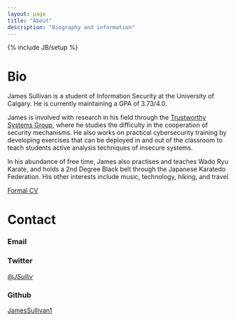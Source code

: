 ```yaml
---
layout: page
title: "About"
description: "Biography and information"
---
```

{% include JB/setup %}

Bio
====

James Sullivan is a student of Information Security at the University of 
Calgary. He is currently maintaining a GPA of 3.73/4.0. 

James is involved with research in his field through the 
[Trustworthy Systems Group](http://tsg.cpsc.ucalgary.ca/), where he
studies the difficulty in the cooperation of security mechanisms.
He also works on practical cybersecurity training by developing 
exercises that can be deployed in and out of the classroom to
teach students active analysis techniques of insecure systems.

In his abundance of free time, James also practises and teaches
Wado Ryu Karate, and holds a 2nd Degree Black belt through the
Japanese Karatedo Federation. His other interests include
music, technology, hiking, and travel.

[Formal CV]()

Contact
======

### Email


### Twitter
[@_JSulliv_](https://twitter.com/_JSullivan_)

### Github
[JamesSullivan1](https://github.com/JamesSullivan1)


